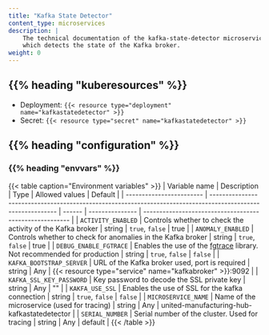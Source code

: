 ```yaml
---
title: "Kafka State Detector"
content_type: microservices
description: |
    The technical documentation of the kafka-state-detector microservice,
    which detects the state of the Kafka broker.
weight: 0
---
```


<!-- overview -->

<!-- body -->

## {{% heading "kuberesources" %}}

- Deployment: `{{< resource type="deployment" name="kafkastatedetector" >}}`
- Secret: `{{< resource type="secret" name="kafkastatedetector" >}}`

## {{% heading "configuration" %}}

### {{% heading "envvars" %}}

{{< table caption="Environment variables" >}}
| Variable name            | Description                                                                                                  | Type   | Allowed values  | Default                                                 |
| ------------------------ | ------------------------------------------------------------------------------------------------------------ | ------ | --------------- | ------------------------------------------------------- |
| `ACTIVITY_ENABLED`       | Controls whether to check the activity of the Kafka broker                                                    | string | `true`, `false` | true                                                    |
| `ANOMALY_ENABLED`        | Controls whether to check for anomalies in the Kafka broker                                                   | string | `true`, `false` | true                                                    |
| `DEBUG_ENABLE_FGTRACE`   | Enables the use of the [fgtrace](https://github.com/felixge/fgtrace) library. Not recommended for production | string | `true`, `false` | `false`                                                 |
| `KAFKA_BOOTSTRAP_SERVER` | URL of the Kafka broker used, port is required                                                               | string | Any             | {{< resource type="service" name="kafkabroker" >}}:9092 |
| `KAFKA_SSL_KEY_PASSWORD` | Key password to decode the SSL private key                                                                   | string | Any             | ""                                                      |
| `KAKFA_USE_SSL`          | Enables the use of SSL for the kafka connection                                                              | string | `true`, `false` | `false`                                                 |
| `MICROSERVICE_NAME`      | Name of the microservice (used for tracing)                                                                  | string | Any             | united-manufacturing-hub-kafkastatedetector             |
| `SERIAL_NUMBER`          | Serial number of the cluster. Used for tracing                                                               | string | Any             | default                                                 |
{{< /table >}}
